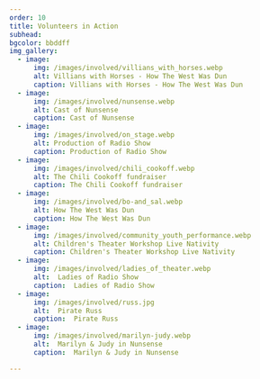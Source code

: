 ```yaml
---
order: 10
title: Volunteers in Action
subhead: 
bgcolor: bbddff
img_gallery:
  - image:
      img: /images/involved/villians_with_horses.webp
      alt: Villians with Horses - How The West Was Dun 
      caption: Villians with Horses - How The West Was Dun 
  - image:
      img: /images/involved/nunsense.webp
      alt: Cast of Nunsense 
      caption: Cast of Nunsense 
  - image:
      img: /images/involved/on_stage.webp
      alt: Production of Radio Show 
      caption: Production of Radio Show 
  - image:
      img: /images/involved/chili_cookoff.webp
      alt: The Chili Cookoff fundraiser 
      caption: The Chili Cookoff fundraiser 
  - image:
      img: /images/involved/bo-and_sal.webp
      alt: How The West Was Dun 
      caption: How The West Was Dun 
  - image:
      img: /images/involved/community_youth_performance.webp
      alt: Children's Theater Workshop Live Nativity 
      caption: Children's Theater Workshop Live Nativity 
  - image:
      img: /images/involved/ladies_of_theater.webp
      alt:  Ladies of Radio Show 
      caption:  Ladies of Radio Show 
  - image:
      img: /images/involved/russ.jpg
      alt:  Pirate Russ 
      caption:  Pirate Russ 
  - image:
      img: /images/involved/marilyn-judy.webp
      alt:  Marilyn & Judy in Nunsense 
      caption:  Marilyn & Judy in Nunsense 

---
```

